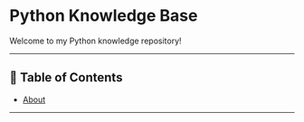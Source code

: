 # Python Knowledge Base

Welcome to my Python knowledge repository!  

---

## 📖 Table of Contents

- [About](#about)

---


